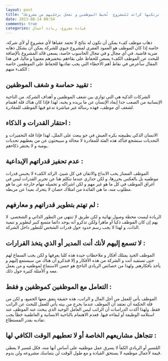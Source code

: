 ```yaml
---
layout: post
title: "أخطاء ترتكبها كرائد للمشروع  تُحبط الموظفين و تعجل برحليهم من مشروعك"
date: 2013-08-14 00:54
comments: true
categories: قيادة مشروع، ريادة أعمال
---
```


ذهاب موظف كفء يمكن أن تكون له نتائج  لا تحمد عقباها لأي مشروع أو لأي شركة. خاصة إذا كان الموظف هو العمود الفقري لمشروع حيوي للشركة يمكن أن يشكل ذهابه  ضربة قاضية. في أي مجال و في مجال الحاسوب خاصة، يسعى قائد المشروع بالإضافة للبحث عن الموظف الكفء يسعى للحفاظ على بقاءهم بتحفيزهم معنويا و ماليا، في هذا المقال سأعرض في نقاط أهم الأخطاء التي يجب تفاديها للحفاظ على الموظفين خاصة الكفء منهم :

تقييد حماسة و شغف الموظفين :
-----------------------------

 الشركات الذكية هي التي توازي بين شغف الموظفين  و أهداف الشركة. من الناحية الإنسانية من الصعب جدا إبعاد الإنسان عن ما يريده و يحبه، لهذا فإذا كان هناك قلة اهتمام لشغف أي موظف، فهذه رسالة غير مياشرة تدعو فيها الموظف للمغادرة.

احتقار القدرات و الذكاء :
----------------------------

الانسان الذكي بطبيعته يكره العيش في جو يبعث على الملل، لهذا فإذا قلة التحفيزات و التحديات ستشجع فتأكد هذه الفئة للمغادرة لا محالة و سيبحثون عن من يعطيهم تحديات يومية و لا يحتقر ذكاءهم. 

عدم تحفيز قدراتهم الإبداعية :
----------------------------

الموظف  الممتاز يحب الابداع  والاتقان في كل شيئ. الرائد الكفء لا يحبس قدرات موظفيه بل بالعكس يحررها، و لكن حذاري عندما نتكلم هنا عن تحرير القدرات ليس في اغراق الموظف في كل ما هو غير مهم و لكن اشراكه و تحميله مهام خارجة عن ما هو مطلوب منه، ما هي الفائدة من امتلاك  حصان لا يتحرك  بعيدا عن مربطه.

لم تهتم بتطوير قدراتهم و معارفهم :
----------------------------

الريادة  ليست محطة وصول نهائية و لكن طريق لا تنتهي من التطور الذاتي و الشخصي. لا يهم إن كان الموظف ذكيا أو ماهرا ولكن تذكرو أنه يوجد دائما متسع كبير لتطوير و تنمية الذات، و لهذا لا يجب رسم  حدود حول قدرات الشخص للتطور داخل الشركة. 


لا تسمع إليهم لأنك أنت المدير أو الذي يتخذ القرارات :
----------------------------

الموظف الجيد يمتلك أفكار و ملاحظات جيدة هذه كلنا يعرفها و لكن يجب السماع لهم حتى تستفيد أنت و الشركة من هذه الأفكار و إلا فتذكرو أن هناك  من سيستمع  إليهم و يأخذ بأفكارهم, ولهذا من خصائص الريادي الناجح هو حسن الاستماع لموظفيه و من يعمل معه و الأمثلة كثيرة  حول ذلك.

التعامل مع الموظفين كموظفين و فقط :
----------------------------

الموظف يأتي للعمل من أجل المال و الراتب، هذه حقيقة يتفق معها الجميع، و لكن من قلة الحكمة  أن نعتقد أن الموظف عندما يخرج  من بيته يأتي للعمل  للبحث عن الراتب فقط.  ولهذا أكدت الدراسات أن الراتب ليس العامل الوحيد الذي يبحث عنه الموظف عند استلامه الوظيفة أو لبقاءه  فيها. فعدم  الاهتمام بالناحية الانسانية و العاطفية خطأ يجب تفاديه بقدر المستطاع. 


تتجاهل مشاريعهم الخاصة أو لا تعطيهم الوقت الكافي لها :
----------------------------

المُسير أو الريادي الكفأ لا يسرق عمل موظفيه على أساس أنها منه، فكل مُسير لا يعطي قيمة لأعمال موظفيه لا يستحق القيادة و مع طول الوقت لن يتماسك مشروعه  ولن يدوم.


